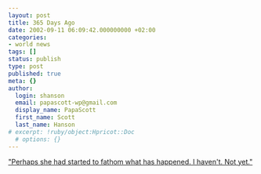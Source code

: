 ```yaml
---
layout: post
title: 365 Days Ago
date: 2002-09-11 06:09:42.000000000 +02:00
categories:
- world news
tags: []
status: publish
type: post
published: true
meta: {}
author:
  login: shanson
  email: papascott-wp@gmail.com
  display_name: PapaScott
  first_name: Scott
  last_name: Hanson
# excerpt: !ruby/object:Hpricot::Doc
  # options: {}
---
```

<p><a href="http://www.papascott.de/2001/09/12/1540.php#001540">"Perhaps she had started to fathom what has happened. I haven't. Not yet."</a></p>
